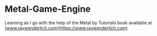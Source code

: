 # Metal-Game-Engine

Learning as I go with the help of the Metal by Tutorials book available at [www.raywenderlich.com](https://www.raywenderlich.com)
